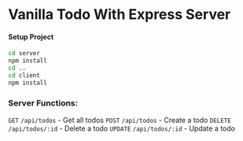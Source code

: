 # Vanilla Todo With Express Server

#### Setup Project

```bash
cd server
npm install
cd ..
cd client
npm install
```


### Server Functions:

`GET` `/api/todos` - Get all todos
`POST` `/api/todos` - Create a todo
`DELETE` `/api/todos/:id` - Delete a todo
`UPDATE` `/api/todos/:id` - Update a todo

